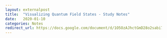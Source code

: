 ```yaml
---
layout: externalpost
title:  "Visualizing Quantum Field States - Study Notes"
date:   2020-01-10
categories: Notes
redirect_url: https://docs.google.com/document/d/1O5OzAJhctGmD28o2sabi7Zsv9uCO9ycUlMzjn9LD9Lc
---
```

